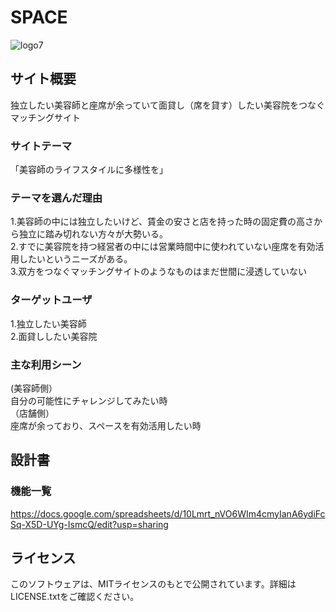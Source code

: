 # SPACE
![logo7](https://user-images.githubusercontent.com/62242408/86798250-89ad5480-c0ab-11ea-8794-d987704190b4.jpg)
## サイト概要
独立したい美容師と座席が余っていて面貸し（席を貸す）したい美容院をつなぐマッチングサイト

### サイトテーマ
「美容師のライフスタイルに多様性を」

### テーマを選んだ理由
1.美容師の中には独立したいけど、賃金の安さと店を持った時の固定費の高さから独立に踏み切れない方々が大勢いる。</br>
2.すでに美容院を持つ経営者の中には営業時間中に使われていない座席を有効活用したいというニーズがある。</br>
3.双方をつなぐマッチングサイトのようなものはまだ世間に浸透していない

### ターゲットユーザ
1.独立したい美容師</br>
2.面貸ししたい美容院

### 主な利用シーン
(美容師側）</br>
自分の可能性にチャレンジしてみたい時</br>
（店舗側）</br>
座席が余っており、スペースを有効活用したい時

## 設計書

### 機能一覧
https://docs.google.com/spreadsheets/d/10Lmrt_nVO6WIm4cmyIanA6ydiFcSq-X5D-UYg-IsmcQ/edit?usp=sharing

## ライセンス
このソフトウェアは、MITライセンスのもとで公開されています。詳細はLICENSE.txtをご確認ください。

